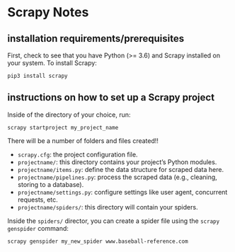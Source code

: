 # Scrapy Notes

## installation requirements/prerequisites

First, check to see that you have Python (>= 3.6) and Scrapy installed on your
system. To install Scrapy:

```
pip3 install scrapy
```

## instructions on how to set up a Scrapy project

Inside of the directory of your choice, run:

```console
scrapy startproject my_project_name
```

There will be a number of folders and files created!!

* `scrapy.cfg`: the project configuration file.
* `projectname/`: this directory contains your project’s Python modules.
* `projectname/items.py`: define the data structure for scraped data here.
* `projectname/pipelines.py`: process the scraped data (e.g., cleaning, storing to a database).
* `projectname/settings.py`: configure settings like user agent, concurrent requests, etc.
* `projectname/spiders/`: this directory will contain your spiders.

Inside the `spiders/` director, you can create a spider file using the
`scrapy genspider` command:

```console
scrapy genspider my_new_spider www.baseball-reference.com
```

